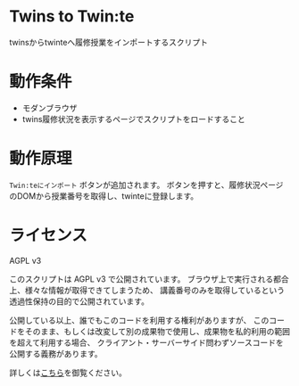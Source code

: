 # Twins to Twin:te
twinsからtwinteへ履修授業をインポートするスクリプト

# 動作条件
- モダンブラウザ
- twins履修状況を表示するページでスクリプトをロードすること

# 動作原理
`Twin:teにインポート` ボタンが追加されます。
ボタンを押すと、履修状況ページのDOMから授業番号を取得し、twinteに登録します。

# ライセンス
AGPL v3

このスクリプトは AGPL v3 で公開されています。
ブラウザ上で実行される都合上、様々な情報が取得できてしまうため、
講義番号のみを取得しているという透過性保持の目的で公開されています。

公開している以上、誰でもこのコードを利用する権利がありますが、
このコードをそのまま、もしくは改変して別の成果物で使用し、成果物を私的利用の範囲を超えて利用する場合、
クライアント・サーバーサイド問わずソースコードを公開する義務があります。

詳しくは[こちら](https://www.gnu.org/licenses/agpl-3.0.html)を御覧ください。
